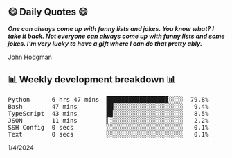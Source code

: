 ## 😄 Daily Quotes 😄

_**One can always come up with funny lists and jokes. You know what? I take it back. Not everyone can always come up with funny lists and some jokes. I'm very lucky to have a gift where I can do that pretty ably.**_

John Hodgman



## 📊 Weekly development breakdown 📊

<pre>Python      6 hrs 47 mins  ████████████████▊░░░░  79.8%
Bash        47 mins        █▉░░░░░░░░░░░░░░░░░░░   9.4%
TypeScript  43 mins        █▊░░░░░░░░░░░░░░░░░░░   8.5%
JSON        11 mins        ▍░░░░░░░░░░░░░░░░░░░░   2.2%
SSH Config  0 secs         ░░░░░░░░░░░░░░░░░░░░░   0.1%
Text        0 secs         ░░░░░░░░░░░░░░░░░░░░░   0.1%</pre>

1/4/2024